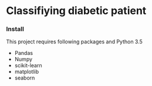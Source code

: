 # Classifiying diabetic patient

### Install
This project requires following packages and Python 3.5
 + Pandas
 + Numpy
 + scikit-learn
 + matplotlib
 + seaborn



